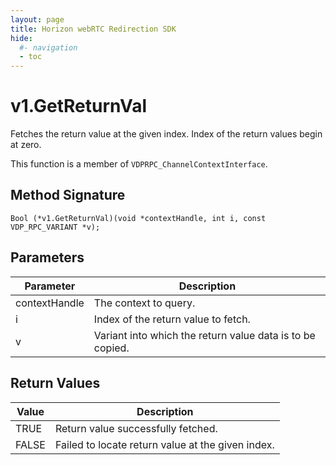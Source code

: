 ```yaml
---
layout: page
title: Horizon webRTC Redirection SDK
hide:
  #- navigation
  - toc
---
```

# v1.GetReturnVal

Fetches the return value at the given index. Index of the return values begin at zero.

This function is a member of `VDPRPC_ChannelContextInterface`.

## Method Signature
```
Bool (*v1.GetReturnVal)(void *contextHandle, int i, const VDP_RPC_VARIANT *v);
```

## Parameters

| Parameter | Description |
| --------- | ----------- |
| contextHandle | The context to query. |
| i | Index of the return value to fetch. |
| v | Variant into which the return value data is to be copied. |

## Return Values

| Value | Description |
| ----- | ----------- |
| TRUE | Return value successfully fetched. |
| FALSE | Failed to locate return value at the given index. |

